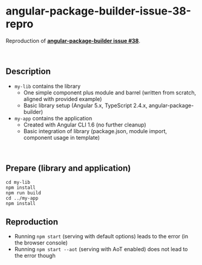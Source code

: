 # angular-package-builder-issue-38-repro

Reproduction of **[angular-package-builder issue #38](https://github.com/dominique-mueller/angular-package-builder/issues/38)**.

<br>

## Description

- `my-lib` contains the library
  - One simple component plus module and barrel (written from scratch, aligned with provided example)
  - Basic library setup (Angular 5.x, TypeScript 2.4.x, angular-package-builder)
- `my-app` contains the application
  - Created with Angular CLI 1.6 (no further cleanup)
  - Basic integration of library (package.json, module import, component usage in template)

<br>

## Prepare (library and application)

```
cd my-lib
npm install
npm run build
cd ../my-app
npm install
```

## Reproduction

- Running `npm start` (serving with default options) leads to the error (in the browser console)
- Running `npm start --aot` (serving with AoT enabled) does not lead to the error though
